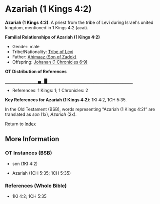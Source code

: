 # Azariah (1 Kings 4:2)
**Azariah (1 Kings 4:2)**. 
A priest from the tribe of Levi during Israel's united kingdom, mentioned in 1 Kings 4:2 (acai). 




**Familial Relationships of Azariah (1 Kings 4:2)**


* Gender: male
* Tribe/Nationality: [Tribe of Levi](../../../groups/md/acai/Levi.md)
* Father: [Ahimaaz (Son of Zadok)](Ahimaaz.2.md)
* Offspring: [Johanan (1 Chronicles 6:9)](Johanan.7.md)


**OT Distribution of References**

▁▁▁▁▁▁▁▁▁▁▄▁█▁▁▁▁▁▁▁▁▁▁▁▁▁▁▁▁▁▁▁▁▁▁▁▁▁▁
* References: 1 Kings: 1; 1 Chronicles: 2



**Key References for Azariah (1 Kings 4:2)**: 
1KI 4:2, 1CH 5:35. 


In the Old Testament (BSB), words representing “Azariah (1 Kings 4:2)” are translated as 
*son* (1x), *Azariah* (2x). 




Return to [Index](00-Index.md)

## More Information

### OT Instances (BSB)

* son (1KI 4:2)

* Azariah (1CH 5:35; 1CH 5:35)



### References (Whole Bible)

* 1KI 4:2; 1CH 5:35



